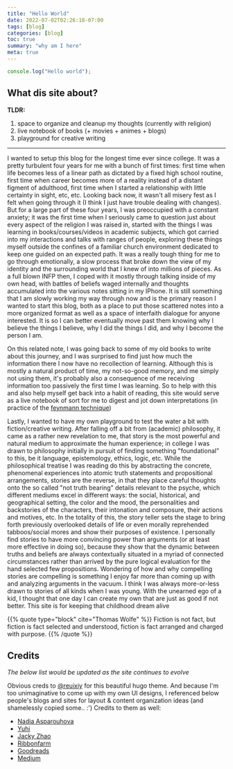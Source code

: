 ```yaml
---
title: "Hello World"
date: 2022-07-02T02:26:18-07:00
tags: [blog]
categories: [blog]
toc: true
summary: "why am I here"
meta: true
---
```


```javascript
console.log("Hello world");
```

## What dis site about?

**TLDR:**
1. space to organize and cleanup my thoughts (currently with religion)
2. live notebook of books (+ movies + animes + blogs)
3. playground for creative writing

---

I wanted to setup this blog for the longest time ever since college. It was a pretty turbulent four years for me with a bunch of first times: first time when life becomes less of a linear path as dictated by a fixed high school routine, first time when career becomes more of a reality instead of a distant figment of adulthood, first time when I started a relationship with little certainty in sight, etc, etc. Looking back now, it wasn't all misery fest as I felt when going through it (I think I just have trouble dealing with changes). But for a large part of these four years, I was preoccupied with a constant anxiety; it was the first time when I seriously came to question just about every aspect of the religion I was raised in, started with the things I was learning in books/courses/videos in academic subjects, which got carried into my interactions and talks with ranges of people, exploring these things myself outside the confines of a familiar church environment dedicated to keep one guided on an expected path. It was a really tough thing for me to go through emotionally, a slow process that broke down the view of my identity and the surrounding world that I knew of into millions of pieces. As a full blown INFP then, I coped with it mostly through talking inside of my own head, with battles of beliefs waged internally and thoughts accumulated into the various notes sitting in my IPhone. It is still something that I am slowly working my way through now and is the primary reason I wanted to start this blog, both as a place to put those scattered notes into a more organized format as well as a space of interfaith dialogue for anyone interested. It is so I can better eventually move past them knowing why I believe the things I believe, why I did the things I did, and why I become the person I am. 

On this related note, I was going back to some of my old books to write about this journey, and I was surprised to find just how much the information there I now have no recollection of learning. Although this is mostly a natural product of time, my not-so-good memory, and me simply not using them, it's probably also a consequence of me receiving information too passively the first time I was learning. So to help with this and also help myself get back into a habit of reading, this site would serve as a live notebook of sort for me to digest and jot down interpretations (in practice of the [feynmann technique](https://fs.blog/feynman-technique/))

Lastly, I wanted to have my own playground to test the water a bit with fiction/creative writing. After falling off a bit from (academic) philosophy, it came as a rather new revelation to me, that story is the most powerful and natural medium to approximate the human experience; in college I was drawn to philosophy initially in pursuit of finding something "foundational" to this, be it language, epistemology, ethics, logic, etc. While the philosophical treatise I was reading do this by abstracting the concrete, phenomenal experiences into atomic truth statements and propositional arrangements, stories are the reverse, in that they place careful thoughts onto the so called "not truth bearing" details relevant to the psyche, which different mediums excel in different ways: the social, historical, and geographical setting, the color and the mood, the personalities and backstories of the characters, their intonation and composure, their actions and motives, etc. In the totality of this, the story teller sets the stage to bring forth previously overlooked details of life or even morally reprehended tabboos/social mores and show their purposes of existence. I personally find stories to have more convincing power than arguments (or at least more effective in doing so), because they show that the dynamic between truths and beliefs are always contextually situated in a myriad of connected circumstances rather than arrived by the pure logical evaluation for the hand selected few propositions. Wondering of how and why compelling stories are compelling is something I enjoy far more than coming up with and analyzing arguments in the vacuum. I think I was always more-or-less drawn to stories of all kinds when I was young. With the unearned ego of a kid, I thought that one day I can create my own that are just as good if not better. This site is for keeping that childhood dream alive 

{{% quote type="block" cite="Thomas Wolfe" %}}
Fiction is not fact, but fiction is fact selected and understood, fiction is fact arranged and charged with purpose.
{{% /quote %}}

## Credits

*The below list would be updated as the site continues to evolve*

Obvious creds to [@reuixiy](https://github.com/reuixiy) for this beautiful hugo theme. 
And because I'm too unimaginative to come up with my own UI designs, I referenced below people's blogs and sites for layout & content organization ideas (and shamelessly copied some.. :') Credits to them as well:

- [Nadia Asparouhova](https://nadia.xyz/)
- [Yuhi](https://yuhi.xyz/)
- [Jacky Zhao](https://jzhao.xyz/)
- [Ribbonfarm](https://www.ribbonfarm.com)
- [Goodreads](https://www.goodreads.com/)
- [Medium](https://www.medium.com/)

